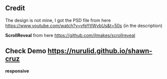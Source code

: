 ## Credit

The design is not mine, I got the PSD file from here https://www.youtube.com/watch?v=vfeYtlWvbUs&t=50s (in the description)

<b>ScrollReveal</b> from here https://github.com/jlmakes/scrollreveal

## Check Demo https://nurulid.github.io/shawn-cruz
<b>responsive</b>

